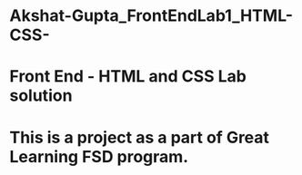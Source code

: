 # Akshat-Gupta_FrontEndLab1_HTML-CSS-
# Front End - HTML and CSS Lab solution
# This is a project as a part of Great Learning FSD program.
